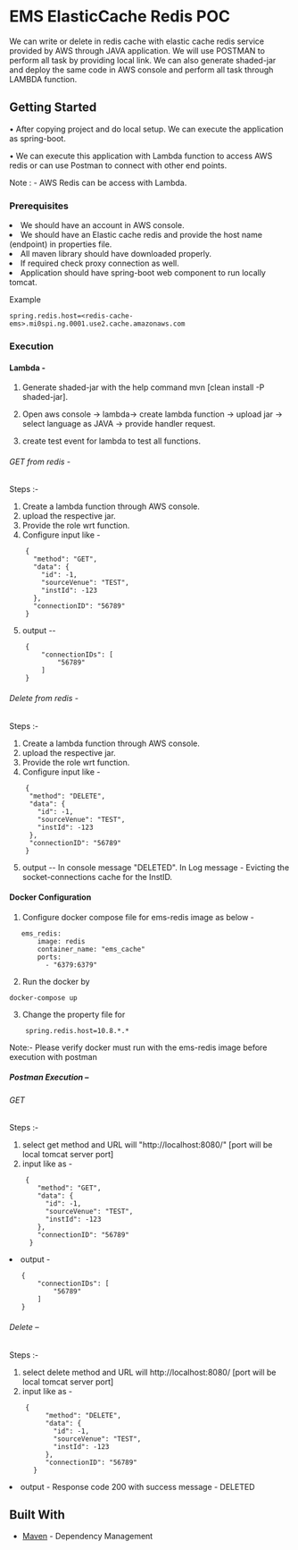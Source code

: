 # EMS ElasticCache Redis POC

We can write or delete in redis cache with elastic cache redis service provided by AWS through JAVA application.
We will use POSTMAN to perform all task by providing local link. We can also generate shaded-jar and deploy the same code
in AWS console and perform all task through LAMBDA function.

## Getting Started
•	After copying project and do local setup. We can execute the application as spring-boot.

•	We can execute this application with Lambda function to access AWS redis or
    can use Postman to connect with other end points.

Note : - AWS Redis can be access with Lambda.

### Prerequisites
<li>	We should have an account in AWS console.
<li>	We should have an Elastic cache redis and provide the host name (endpoint) in properties file.
<li>	All maven library should have downloaded properly.
<li>	If required check proxy connection as well.
<li>	Application should have spring-boot web component to run locally tomcat.

Example
```
spring.redis.host=<redis-cache-ems>.mi0spi.ng.0001.use2.cache.amazonaws.com
```

### Execution

#### Lambda  -


1. Generate shaded-jar with the help command mvn [clean install -P shaded-jar].

2. Open aws console -> lambda-> create lambda function -> upload jar -> select language as JAVA -> provide handler request.

3. create test event for lambda to test all functions.

###### GET from redis -
Steps :-
1. Create a lambda function through AWS console.
2. upload the respective jar.
3. Provide the role wrt function.
4. Configure input like -
```
    {
      "method": "GET",
      "data": {
        "id": -1,
        "sourceVenue": "TEST",
        "instId": -123
      },
      "connectionID": "56789"
    }
```
5. output --
```
    {
        "connectionIDs": [
            "56789"
        ]
    }
```
###### Delete from redis -
Steps :-
1. Create a lambda function through AWS console.
2. upload the respective jar.
3. Provide the role wrt function.
4. Configure input like -
```
    {
     "method": "DELETE",
     "data": {
       "id": -1,
       "sourceVenue": "TEST",
       "instId": -123
     },
     "connectionID": "56789"
    }
```
5. output -- In console message "DELETED".
	          In Log message - Evicting the socket-connections cache for the InstID.
    

#### Docker Configuration

1. Configure docker compose file for ems-redis image as below -
```
   ems_redis:
       image: redis
       container_name: "ems_cache"
       ports:
         - "6379:6379"
```
2. Run the docker by 
```
docker-compose up
```
3. Change the property file for 
```
    spring.redis.host=10.8.*.*
``` 
 Note:- Please verify docker must run with the ems-redis image before execution with postman

##### Postman Execution –

###### GET

Steps :-
1. select get method and URL will "http://localhost:8080/" [port will be local tomcat server port]
2. input like as -

```
    {
       "method": "GET",
       "data": {
         "id": -1,
         "sourceVenue": "TEST",
         "instId": -123
       },
       "connectionID": "56789"
     }
```
<li> output -
  
 ``` 
    {
        "connectionIDs": [
            "56789"
        ]
    }

```
###### Delete –

Steps :-   
1. select delete method and URL will http://localhost:8080/ [port will be local tomcat server port]
2. input like as -
```
    {
         "method": "DELETE",
         "data": {
           "id": -1,
           "sourceVenue": "TEST",
           "instId": -123
         },
         "connectionID": "56789"
      }
```

<li> output -  Response code 200 with success message - DELETED

## Built With

* [Maven](https://maven.apache.org/) - Dependency Management


